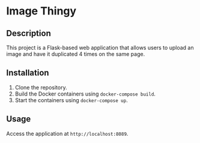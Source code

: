 
# Image Thingy

## Description
This project is a Flask-based web application that allows users to upload an image and have it duplicated 4 times on the same page.

## Installation
1. Clone the repository.
2. Build the Docker containers using `docker-compose build`.
3. Start the containers using `docker-compose up`.

## Usage
Access the application at `http://localhost:8089`.
